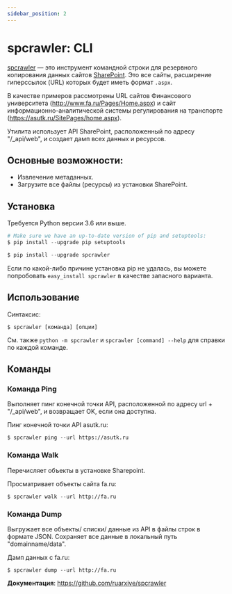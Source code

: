 ```yaml
---
sidebar_position: 2
---
```


# spcrawler: CLI

[spcrawler](https://github.com/ruarxive/spcrawler) — это инструмент командной строки для резервного копирования данных сайтов [SharePoint](https://docs.microsoft.com/ru-ru/sharepoint/dev/sp-add-ins/get-to-know-the-sharepoint-rest-service?tabs=csom).
Это все сайты, расширение гиперссылок (URL) которых будет иметь формат `.aspx`.

В качестве примеров рассмотрены URL сайтов Финансового университета (http://www.fa.ru/Pages/Home.aspx) и сайт информационно-аналитической системы регулирования на транспорте (https://asutk.ru/SitePages/home.aspx).

Утилита использует API SharePoint, расположенный по адресу "/_api/web", и создает дамп всех данных и ресурсов.

## Основные возможности:
- Извлечение метаданных.
- Загрузите все файлы (ресурсы) из установки SharePoint.


## Установка

Требуется Python версии 3.6 или выше.

```python
# Make sure we have an up-to-date version of pip and setuptools:
$ pip install --upgrade pip setuptools

$ pip install --upgrade spcrawler

```

Если по какой-либо причине установка pip не удалась, вы можете попробовать `easy_install spcrawler` в качестве запасного варианта.


## Использование

Синтаксис:

`$ spcrawler [команда] [опции]`

См. также `python -m spcrawler` и `spcrawler [command] --help` для справки по каждой команде.


## Команды


### Команда Ping

Выполняет пинг конечной точки API, расположенной по адресу url + "/_api/web", и возвращает OK, если она доступна.

Пинг конечной точки API asutk.ru:

`$ spcrawler ping --url https://asutk.ru`


### Команда Walk

Перечисляет объекты в установке Sharepoint.

Просматривает объекты сайта fa.ru:

`$ spcrawler walk --url http://fa.ru`


### Команда Dump

Выгружает все объекты/ списки/ данные из API в файлы строк в формате JSON. 
Сохраняет все данные в локальный путь "domainname/data".

Дамп данных с fa.ru:

`$ spcrawler dump --url http://fa.ru`



__Документация__: https://github.com/ruarxive/spcrawler